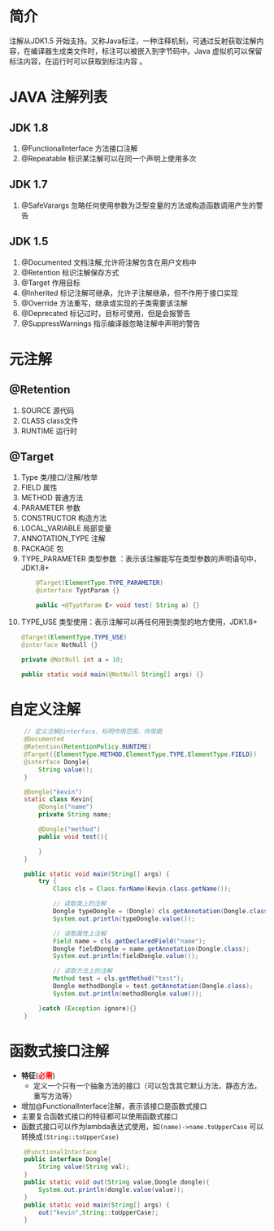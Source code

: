 # 简介
注解从JDK1.5 开始支持。又称Java标注，一种注释机制，可通过反射获取注解内容，在编译器生成类文件时，标注可以被嵌入到字节码中。Java 虚拟机可以保留标注内容，在运行时可以获取到标注内容 。

# JAVA 注解列表
## JDK 1.8
1. @FunctionalInterface 方法接口注解
2. @Repeatable  标识某注解可以在同一个声明上使用多次

## JDK 1.7 
1. @SafeVarargs 忽略任何使用参数为泛型变量的方法或构造函数调用产生的警告

## JDK 1.5
1. @Documented  文档注解,允许将注解包含在用户文档中
2. @Retention   标识注解保存方式
3. @Target      作用目标
4. @Inherited   标记注解可继承，允许子注解继承，但不作用于接口实现
5. @Override    方法重写，继承或实现的子类需要该注解
6. @Deprecated  标记过时，目标可使用，但是会报警告
7. @SuppressWarnings    指示编译器忽略注解中声明的警告

# 元注解
## @Retention
1. SOURCE 源代码
2. CLASS  class文件
3. RUNTIME  运行时

## @Target
1. Type 类/接口/注解/枚举
2. FIELD 属性
3. METHOD 普通方法
4. PARAMETER 参数
5. CONSTRUCTOR 构造方法
6. LOCAL_VARIABLE 局部变量
7. ANNOTATION_TYPE 注解
8. PACKAGE 包
9. TYPE_PARAMETER 类型参数 ：表示该注解能写在类型参数的声明语句中，JDK1.8+
    ```java
        @Target(ElementType.TYPE_PARAMETER)
        @interface TyptParam {}
    
        public <@TyptParam E> void test( String a) {}
    ```
10. TYPE_USE 类型使用：表示注解可以再任何用到类型的地方使用，JDK1.8+
    ```java
    @Target(ElementType.TYPE_USE)
    @interface NotNull {}

    private @NotNull int a = 10;

    public static void main(@NotNull String[] args) {}
    ``` 


# 自定义注解
```java
    // 定义注解@interface，标明作用范围，作用期
    @Documented
    @Retention(RetentionPolicy.RUNTIME)
    @Target({ElementType.METHOD,ElementType.TYPE,ElementType.FIELD})
    @interface Dongle{
        String value();
    }
```
```java
    @Dongle("kevin")
    static class Kevin{
        @Dongle("name")
        private String name;

        @Dongle("method")
        public void test(){

        }
    }

    public static void main(String[] args) {
        try {
            Class cls = Class.forName(Kevin.class.getName());

            // 读取类上的注解
            Dongle typeDongle = (Dongle) cls.getAnnotation(Dongle.class);
            System.out.println(typeDongle.value());

            // 读取属性上注解
            Field name = cls.getDeclaredField("name");
            Dongle fieldDongle = name.getAnnotation(Dongle.class);
            System.out.println(fieldDongle.value());

            // 读取方法上的注解
            Method test = cls.getMethod("test");
            Dongle methodDongle = test.getAnnotation(Dongle.class);
            System.out.println(methodDongle.value());

        }catch (Exception ignore){}
    }

```

# 函数式接口注解
* **特征**(<font color="red">**必需**</font>)
  * 定义一个只有一个抽象方法的接口（可以包含其它默认方法，静态方法，重写方法等）
* 增加@FunctionalInterface注解，表示该接口是函数式接口
* 主要复合函数式接口的特征都可以使用函数式接口
* 函数式接口可以作为lambda表达式使用，如`(name)->name.toUpperCase` 可以转换成`(String::toUpperCase)`
```java
    @FunctionalInterface
    public interface Dongle{
        String value(String val);
    }
    public static void out(String value,Dongle dongle){
        System.out.println(dongle.value(value));
    }
    public static void main(String[] args) {
        out("kevin",String::toUpperCase);
    }
```